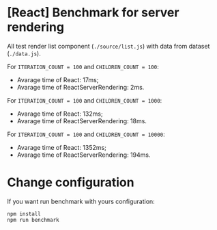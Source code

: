 # [React] Benchmark for server rendering

All test render list component (`./source/list.js`) with data from dataset (`./data.js`).

For `ITERATION_COUNT = 100` and `CHILDREN_COUNT = 100`:
- Avarage time of React: 17ms;
- Avarage time of ReactServerRendering: 2ms.

For `ITERATION_COUNT = 100` and `CHILDREN_COUNT = 1000`:
- Avarage time of React: 132ms;
- Avarage time of ReactServerRendering: 18ms.

For `ITERATION_COUNT = 100` and `CHILDREN_COUNT = 10000`:
- Avarage time of React: 1352ms;
- Avarage time of ReactServerRendering: 194ms.

# Change configuration

If you want run benchmark with yours configuration:
```
npm install
npm run benchmark
```
